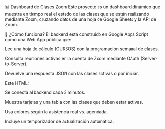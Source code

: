 📊 Dashboard de Clases Zoom
Este proyecto es un dashboard dinámico que muestra en tiempo real el estado de las clases que se están realizando mediante Zoom, cruzando datos de una hoja de Google Sheets y la API de Zoom.

🚀 ¿Cómo funciona?
El backend está construido en Google Apps Script como una Web App pública que:

Lee una hoja de cálculo (CURSOS) con la programación semanal de clases.

Consulta reuniones activas en la cuenta de Zoom mediante OAuth (Server-to-Server).

Devuelve una respuesta JSON con las clases activas o por iniciar.

Este HTML:

Se conecta al backend cada 3 minutos.

Muestra tarjetas y una tabla con las clases que deben estar activas.

Usa colores según la asistencia real vs. agendada.

Incluye un temporizador de actualización automática.

